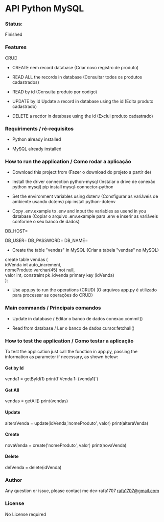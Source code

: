 # API Python MySQL


### Status:
Finished


### Features
CRUD

* CREATE nem record database
(Criar novo registro de produto)

* READ ALL  the records in database
(Consultar todos os produtos cadastrados)

* READ by id
(Consulta produto por codigo)

* UPDATE by id  Update a record in database using the id
(Edita produto cadastrado)

* DELETE a recdor in database using the id
(Exclui produto cadastrado)


### Requiriments / ré-requisitos
* Python already installed

* MySQL already installed


### How to run the application / Como rodar a aplicação

* Download this project from
(Fazer o download do projeto a partir de)
<p><git@github.com:dev-rafa1707/CRUD_Python_MySQL_basico.git></p>

* Install the driver connection python-mysql
(Instalar o drive de conexão python mysql)
pip install mysql-connector-python

* Set the environment variables using dotenv
(Consfigurar as variáveis de ambiente usando dotenv)
pip install python-dotenv

* Copy .env.example to .env and input the variables as usend in you database
(Copiar o arquivo .env.example para .env e inserir as variáveis conforme o seu banco de dados)
<p>DB_HOST=</p>
DB_USER=
DB_PASSWORD=
DB_NAME=

* Create the table "vendas" in MySQL
(Criar a tabela "vendas" no MySQL)

create table vendas (  
	idVenda int auto_increment,  
    nomeProduto varchar(45) not null,  
    valor int,
    constraint pk_idvenda primary key (idVenda)  
);


* Use app.py to run the operations (CRUD)
(O arquivos app.py é utilizado para processar as operações do CRUD)



### Main commands / Principais comandos
* Update in database / Editar o banco de dados
conexao.commit()

* Read from database / Ler o banco de dados
cursor.fetchall()


### How to test the application / Como testar a aplicação

To test the application just call the function in app.py, passing the information as parameter if necessary, as shown below:


#### Get by Id
venda1 = getById(1)
print(f'Venda 1: {venda1}')

#### Get All
vendas = getAll()
print(vendas)

#### Update
alteraVenda = update(idVenda,'nomeProduto', valor)
print(alteraVenda)

#### Create
novaVenda = create('nomeProduto', valor)
print(novaVenda)

#### Delete
delVenda = delete(idVenda)


### Author
Any question or issue, please contact me
dev-rafa1707
<rafa1707@gmail.com>



### License
No License required 